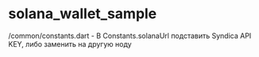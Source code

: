 # solana_wallet_sample

/common/constants.dart - В Constants.solanaUrl подставить Syndica API KEY, либо 
заменить на другую ноду
